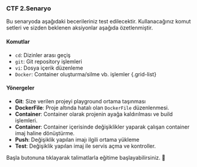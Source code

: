### CTF 2.Senaryo

Bu senaryoda aşağıdaki becerileriniz test edilecektir. Kullanacağınız komut setleri ve sizden beklenen aksiyonlar aşağıda özetlenmiştir. 
#### Komutlar
- `cd`: Dizinler arası geçiş
- `git`: Git repository işlemleri
- `vi`: Dosya içerik düzenleme
- `Docker`: Container oluşturma/silme vb. işlemler
{.grid-list}

#### Yönergeler
- **Git**: Size verilen projeyi playground ortama taşınması 
- **DockerFile**: Proje altında hatalı olan ``DockerFile`` düzenlenmesi.
- **Container**: Container olarak projenin ayağa kaldırılması ve build işlemleri.
- **Container**: Container içerisinde değişiklikler yaparak çalışan container imaj haline dönüştürme. 
- **Push**: Değişiklik yapılan imajı ilgili ortama yükleme
- **Test**: Değişiklik yapılan imaj ile servis açma ve  kontroller.


Başla butonuna tıklayarak talimatlarla eğitime başlayabilirsiniz. 🚀  
